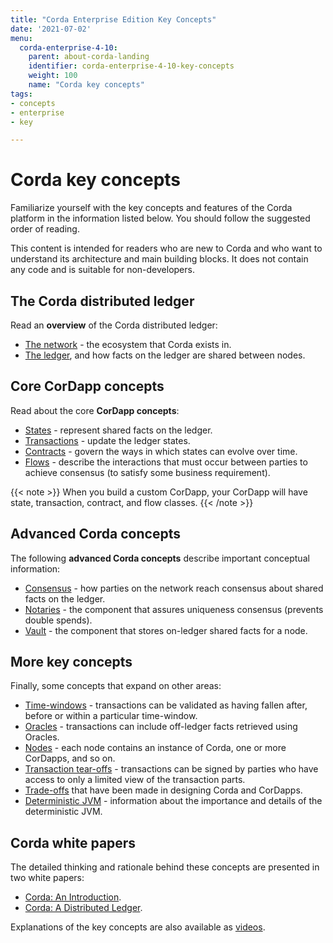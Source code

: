 ```yaml
---
title: "Corda Enterprise Edition Key Concepts"
date: '2021-07-02'
menu:
  corda-enterprise-4-10:
    parent: about-corda-landing
    identifier: corda-enterprise-4-10-key-concepts
    weight: 100
    name: "Corda key concepts"
tags:
- concepts
- enterprise
- key

---
```


# Corda key concepts

Familiarize yourself with the key concepts and features of the Corda platform in the information listed below. You should follow the suggested order of reading.

This content is intended for readers who are new to Corda and who want to understand its architecture and main building blocks. It does not contain any code and is suitable for non-developers.

## The Corda distributed ledger

Read an **overview** of the Corda distributed ledger:

* [The network](../../community/key-concepts-ecosystem.md) - the ecosystem that Corda exists in.
* [The ledger](../../community/key-concepts-ledger.md), and how facts on the ledger are shared between nodes.

## Core CorDapp concepts

Read about the core **CorDapp concepts**:

* [States](../../community/key-concepts-states.md) - represent shared facts on the ledger.
* [Transactions](../../community/key-concepts-transactions.md) - update the ledger states.
* [Contracts](../../community/key-concepts-contracts.md) - govern the ways in which states can evolve over time.
* [Flows](../../community/key-concepts-flows.md) - describe the interactions that must occur between parties to achieve consensus (to satisfy some business requirement).

{{< note >}}
When you build a custom CorDapp, your CorDapp will have state, transaction, contract, and flow classes.
{{< /note >}}

## Advanced Corda concepts

The following **advanced Corda concepts** describe important conceptual information:

* [Consensus](../../community/key-concepts-consensus.md) - how parties on the network reach consensus about shared facts on the ledger.
* [Notaries](../../community/key-concepts-notaries.md) - the component that assures uniqueness consensus (prevents double spends).
* [Vault](../../community/key-concepts-vault.md) - the component that stores on-ledger shared facts for a node.

## More key concepts

Finally, some concepts that expand on other areas:

* [Time-windows](../../community/key-concepts-time-windows.md) - transactions can be validated as having fallen after, before or within a particular time-window.
* [Oracles](../../community/key-concepts-oracles.md) - transactions can include off-ledger facts retrieved using Oracles.
* [Nodes](../../community/key-concepts-node.md) - each node contains an instance of Corda, one or more CorDapps, and so on.
* [Transaction tear-offs](../../community/key-concepts-tearoffs.md) - transactions can be signed by parties who have access to only a limited view of the transaction parts.
* [Trade-offs](../../community/key-concepts-tradeoffs.md) that have been made in designing Corda and CorDapps.
* [Deterministic JVM](../../community/key-concepts-djvm.md) - information about the importance and details of the deterministic JVM.

## Corda white papers

The detailed thinking and rationale behind these concepts are presented in two white papers:

* [Corda: An Introduction](https://www.r3.com/white-papers/the-corda-platform-an-introduction-whitepaper/).
* [Corda: A Distributed Ledger](https://www.r3.com/white-papers/corda-technical-whitepaper/).

Explanations of the key concepts are also available as [videos](https://vimeo.com/album/4555732/).
